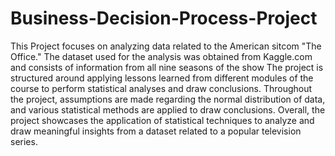 # Business-Decision-Process-Project
This Project focuses on analyzing data related to the American sitcom "The Office." The dataset used for the analysis was obtained from Kaggle.com and consists of information from all nine seasons of the show
The project is structured around applying lessons learned from different modules of the course to perform statistical analyses and draw conclusions. 
Throughout the project, assumptions are made regarding the normal distribution of data, and various statistical methods are applied to draw conclusions. Overall, the project showcases the application of statistical techniques to analyze and draw meaningful insights from a dataset related to a popular television series.
